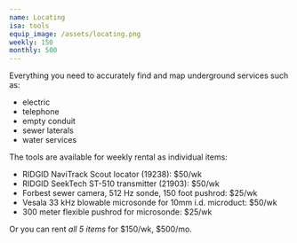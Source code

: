 ```yaml
---
name: Locating
isa: tools
equip_image: /assets/locating.png
weekly: 150
monthly: 500
---
```


Everything you need to accurately find and map underground services
such as:

* electric
* telephone
* empty conduit
* sewer laterals
* water services

The tools are available for weekly rental as individual items:

* RIDGID NaviTrack Scout locator (19238): $50/wk
* RIDGID SeekTech ST-510 transmitter (21903): $50/wk
* Forbest sewer camera, 512 Hz sonde, 150 foot pushrod: $25/wk
* Vesala 33 kHz blowable microsonde for 10mm i.d. microduct: $50/wk
* 300 meter flexible pushrod for microsonde: $25/wk

Or you can rent *all 5 items* for $150/wk, $500/mo.
